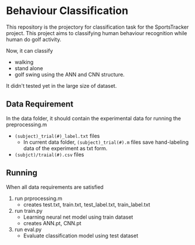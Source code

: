 # Behaviour Classification

This repository is the projectory for classification task for the SportsTracker project. This project aims to classifying human behaviour recognition while human do golf activity.

Now, it can classify
- walking
- stand alone
- golf swing
using the ANN and CNN structure.

It didn't tested yet in the large size of dataset.


## Data Requirement


In the data folder, it should contain the experimental data for running the preprocessing.m

- `(subject)_trial(#)_label.txt` files
    - In current data folder, `(subject)_trial(#).m` files save hand-labeling data of the experiment as txt form.
- `(subjct)/traial(#).csv` files



## Running


When all data requirements are satisfied
1. run prprocessing.m
    - creates test.txt, train.txt, test_label.txt, train_label.txt
2. run train.py
    - Learning neural net model using train dataset
    - creates ANN.pt, CNN.pt
3. run eval.py
    - Evaluate classification model using test dataset
